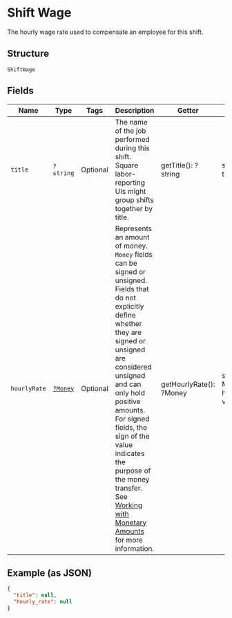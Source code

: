 
# Shift Wage

The hourly wage rate used to compensate an employee for this shift.

## Structure

`ShiftWage`

## Fields

| Name | Type | Tags | Description | Getter | Setter |
|  --- | --- | --- | --- | --- | --- |
| `title` | `?string` | Optional | The name of the job performed during this shift. Square<br>labor-reporting UIs might group shifts together by title. | getTitle(): ?string | setTitle(?string title): void |
| `hourlyRate` | [`?Money`](../../doc/models/money.md) | Optional | Represents an amount of money. `Money` fields can be signed or unsigned.<br>Fields that do not explicitly define whether they are signed or unsigned are<br>considered unsigned and can only hold positive amounts. For signed fields, the<br>sign of the value indicates the purpose of the money transfer. See<br>[Working with Monetary Amounts](https://developer.squareup.com/docs/build-basics/working-with-monetary-amounts)<br>for more information. | getHourlyRate(): ?Money | setHourlyRate(?Money hourlyRate): void |

## Example (as JSON)

```json
{
  "title": null,
  "hourly_rate": null
}
```


